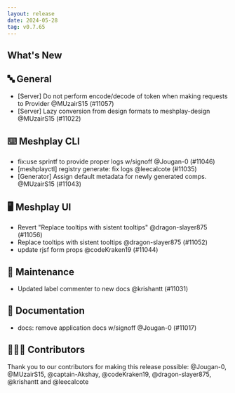 ```yaml
---
layout: release
date: 2024-05-28
tag: v0.7.65
---
```


## What's New
## 🔤 General
- [Server] Do not perform encode/decode of token when making requests to Provider @MUzairS15 (#11057)
- [Server] Lazy conversion from design formats to meshplay-design @MUzairS15 (#11022)

## ⌨️ Meshplay CLI

- fix:use sprintf to provide proper logs w/signoff @Jougan-0 (#11046)
- [meshplayctl] registry generate: fix logs @leecalcote (#11035)
- [Generator] Assign default metadata for newly generated comps. @MUzairS15 (#11043)

## 🖥 Meshplay UI

- Revert "Replace tooltips with sistent tooltips" @dragon-slayer875 (#11056)
- Replace tooltips with sistent tooltips @dragon-slayer875 (#11052)
- update rjsf form props @codeKraken19 (#11044)

## 🧰 Maintenance

- Updated label commenter to new docs @krishantt (#11031)

## 📖 Documentation

- docs: remove application docs w/signoff @Jougan-0 (#11017)

## 👨🏽‍💻 Contributors

Thank you to our contributors for making this release possible:
@Jougan-0, @MUzairS15, @captain-Akshay, @codeKraken19, @dragon-slayer875, @krishantt and @leecalcote
